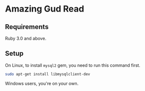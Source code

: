 # Amazing Gud Read

## Requirements

Ruby 3.0 and above.

## Setup

On Linux, to install `mysql2` gem, you need to run this command first.

```sh
sudo apt-get install libmysqlclient-dev
```

Windows users, you're on your own.
